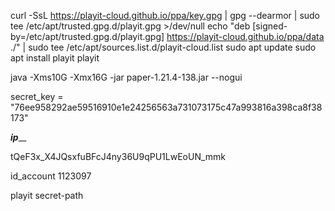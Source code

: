 curl -SsL https://playit-cloud.github.io/ppa/key.gpg | gpg --dearmor | sudo tee /etc/apt/trusted.gpg.d/playit.gpg >/dev/null
echo "deb [signed-by=/etc/apt/trusted.gpg.d/playit.gpg] https://playit-cloud.github.io/ppa/data ./" | sudo tee /etc/apt/sources.list.d/playit-cloud.list
sudo apt update
sudo apt install playit
playit


java -Xms10G -Xmx16G -jar paper-1.21.4-138.jar --nogui

secret_key = "76ee958292ae59516910e1e24256563a731073175c47a993816a398ca8f38173"



___________ip_____________

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

id_account
1123097


playit secret-path
